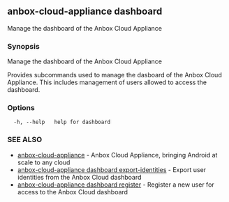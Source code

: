 ## anbox-cloud-appliance dashboard

Manage the dashboard of the Anbox Cloud Appliance

### Synopsis

Manage the dashboard of the Anbox Cloud Appliance

Provides subcommands used to manage the dasboard of the Anbox Cloud Appliance.
This includes management of users allowed to access the dashboard.

### Options

```
  -h, --help   help for dashboard
```

### SEE ALSO

* [anbox-cloud-appliance](anbox-cloud-appliance.md)	 - Anbox Cloud Appliance, bringing Android at scale to any cloud
* [anbox-cloud-appliance dashboard export-identities](anbox-cloud-appliance_dashboard_export-identities.md)	 - Export user identities from the Anbox Cloud dashboard
* [anbox-cloud-appliance dashboard register](anbox-cloud-appliance_dashboard_register.md)	 - Register a new user for access to the Anbox Cloud dashboard

